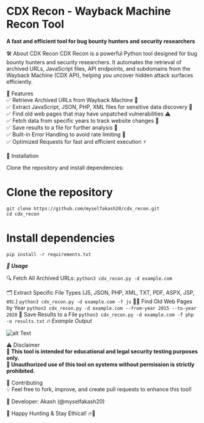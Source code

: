 # CDX Recon - Wayback Machine Recon Tool

**A fast and efficient tool for bug bounty hunters and security researchers**

🛠 About CDX Recon
CDX Recon is a powerful Python tool designed for bug bounty hunters and security researchers. It automates the retrieval of archived URLs, JavaScript files, API endpoints, and subdomains from the Wayback Machine (CDX API), helping you uncover hidden attack surfaces efficiently.

🎯 Features <br>
✅ Retrieve Archived URLs from Wayback Machine 📂<br>
✅ Extract JavaScript, JSON, PHP, XML files for sensitive data discovery 🔑<br>
✅ Find old web pages that may have unpatched vulnerabilities ⚠️<br>
✅ Fetch data from specific years to track website changes 📅<br>
✅ Save results to a file for further analysis 💾<br>
✅ Built-in Error Handling to avoid rate limiting 🚀<br>
✅ Optimized Requests for fast and efficient execution ⚡<br>

📌 Installation<br>

Clone the repository and install dependencies:

# Clone the repository
```
git clone https://github.com/myselfakash20/cdx_recon.git 
cd cdx_recon
```
# Install dependencies
`pip install -r requirements.txt` <br>

_**🚀 Usage**_

🔍 Fetch All Archived URLs:
`python3 cdx_recon.py -d example.com`

🗂 Extract Specific File Types (JS, JSON, PHP, XML, TXT, PDF, ASPX, JSP, etc.)
`python3 cdx_recon.py -d example.com -f js`
🕵️‍♂️ Find Old Web Pages by Year
`python3 cdx_recon.py -d example.com --from-year 2015 --to-year 2020`
💾 Save Results to a File
`python3 cdx_recon.py -d example.com -f php -o results.txt`
*🔥 Example Output*

![alt Text](image_url)

⚠️ Disclaimer<br>
**🚨 This tool is intended for educational and legal security testing purposes only.** <br>
**🚨 Unauthorized use of this tool on systems without permission is strictly prohibited.** <br>

🤝 Contributing<br>
💡 Feel free to fork, improve, and create pull requests to enhance this tool!<br>

📧 Developer: Akash (@myselfakash20)

🎯 Happy Hunting & Stay Ethical! 🔥🚀
